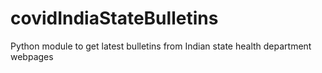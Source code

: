 # covidIndiaStateBulletins
Python module to get latest bulletins from Indian state health department webpages

